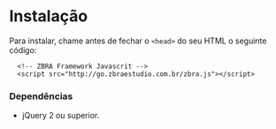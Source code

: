 # Instalação
Para instalar, chame antes de fechar o `<head>` do seu HTML o seguinte código:

```
  <!-- ZBRA Framework Javascrit -->
  <script src="http://go.zbraestudio.com.br/zbra.js"></script>
```

### Dependências

* jQuery 2 ou superior.
